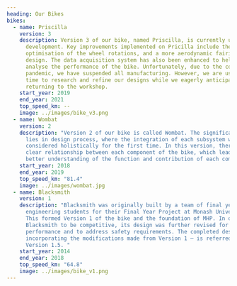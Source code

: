 ```yaml
---
heading: Our Bikes
bikes:
  - name: Priscilla
    version: 3
    description: Version 3 of our bike, named Priscilla, is currently under
      development. Key improvements implemented on Pricilla include the
      optimisation of the wheel rotations, and a more aerodynamic fairing
      design. The data acquisition system has also been enhanced to help further
      analyse the performance of the bike. Unfortunately, due to the coronavirus
      pandemic, we have suspended all manufacturing. However, we are using this
      time to research and refine our designs while we eagerly anticipate
      returning to the workshop.
    start_year: 2019
    end_year: 2021
    top_speed_km: --
    image: ../images/bike_v3.png
  - name: Wombat
    version: 2
    description: "Version 2 of our bike is called Wombat. The significance of Wombat
      lies in design process, where the integration of each subsystem was
      considered holistically for the first time. In this version, there was a
      clear relationship between each component of the bike, which lead to a
      better understanding of the function and contribution of each component. "
    start_year: 2018
    end_year: 2019
    top_speed_km: "81.4"
    image: ../images/wombat.jpg
  - name: Blacksmith
    version: 1
    description: "Blacksmith was originally built by a team of final year
      engineering students for their Final Year Project at Monash University.
      This formed Version 1 of the bike and the foundation of MHP. In order for
      Blacksmith to be competitive, its design was further revised for better
      performance and to address safety requirements. The completed design –
      incorporating the modifications made from Version 1 – is referred to as
      Version 1.5. "
    start_year: 2014
    end_year: 2018
    top_speed_km: "64.8"
    image: ../images/bike_v1.png
---
```

